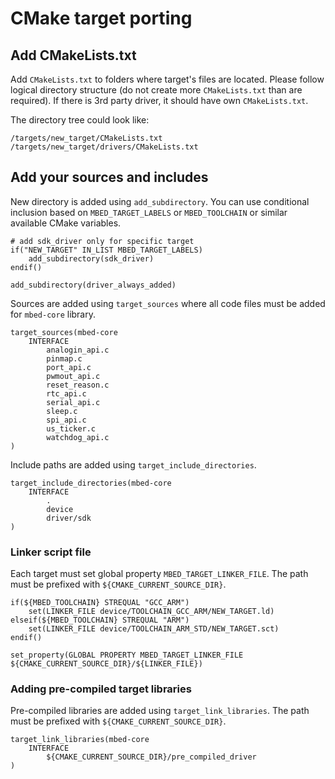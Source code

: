 # CMake target porting

## Add CMakeLists.txt

Add `CMakeLists.txt` to folders where target's files are located. Please follow logical directory structure (do not create more `CMakeLists.txt` than are required). If there is 3rd party driver, it should have own `CMakeLists.txt`.

The directory tree could look like:

```
/targets/new_target/CMakeLists.txt
/targets/new_target/drivers/CMakeLists.txt
```

## Add your sources and includes

New directory is added using  `add_subdirectory`. You can use conditional inclusion based on
`MBED_TARGET_LABELS` or `MBED_TOOLCHAIN` or similar available CMake variables.

```
# add sdk_driver only for specific target
if("NEW_TARGET" IN_LIST MBED_TARGET_LABELS)
    add_subdirectory(sdk_driver)
endif()

add_subdirectory(driver_always_added)
```

Sources are added using `target_sources` where all code files must be added for `mbed-core` library.

```
target_sources(mbed-core
    INTERFACE
        analogin_api.c
        pinmap.c
        port_api.c
        pwmout_api.c
        reset_reason.c
        rtc_api.c
        serial_api.c
        sleep.c
        spi_api.c
        us_ticker.c
        watchdog_api.c
)
```

Include paths are added using `target_include_directories`.

```
target_include_directories(mbed-core
    INTERFACE
        .
        device
        driver/sdk
)
```

### Linker script file

Each target must set global property `MBED_TARGET_LINKER_FILE`. The path must be prefixed with
`${CMAKE_CURRENT_SOURCE_DIR}`.

``` 
if(${MBED_TOOLCHAIN} STREQUAL "GCC_ARM")
    set(LINKER_FILE device/TOOLCHAIN_GCC_ARM/NEW_TARGET.ld)
elseif(${MBED_TOOLCHAIN} STREQUAL "ARM")
    set(LINKER_FILE device/TOOLCHAIN_ARM_STD/NEW_TARGET.sct)
endif()

set_property(GLOBAL PROPERTY MBED_TARGET_LINKER_FILE ${CMAKE_CURRENT_SOURCE_DIR}/${LINKER_FILE})
```

### Adding pre-compiled target libraries

Pre-compiled libraries are added using `target_link_libraries`. The path must be prefixed with
`${CMAKE_CURRENT_SOURCE_DIR}`.

```
target_link_libraries(mbed-core
    INTERFACE
        ${CMAKE_CURRENT_SOURCE_DIR}/pre_compiled_driver
)
```
